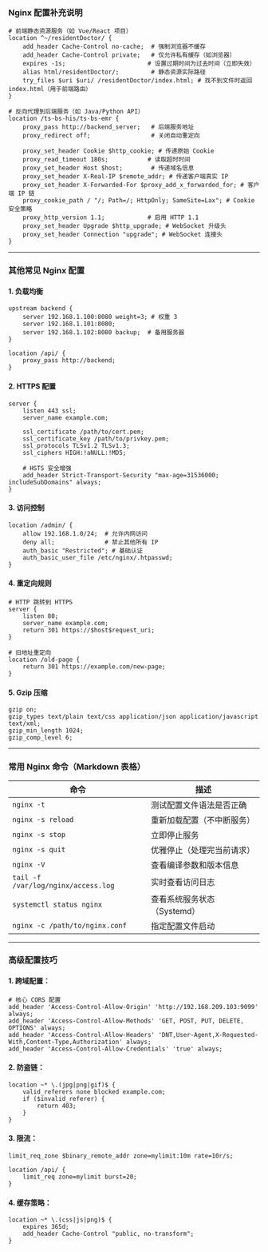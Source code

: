### Nginx 配置补充说明
```nginx
# 前端静态资源服务（如 Vue/React 项目）
location ^~/residentDoctor/ {
    add_header Cache-Control no-cache;  # 强制浏览器不缓存
    add_header Cache-Control private;   # 仅允许私有缓存（如浏览器）
    expires -1s;                       # 设置过期时间为过去时间（立即失效）
    alias html/residentDoctor/;         # 静态资源实际路径
    try_files $uri $uri/ /residentDoctor/index.html; # 找不到文件时返回 index.html（用于前端路由）
}

# 反向代理到后端服务（如 Java/Python API）
location /ts-bs-his/ts-bs-emr {
    proxy_pass http://backend_server;   # 后端服务地址
    proxy_redirect off;                 # 关闭自动重定向
    
    proxy_set_header Cookie $http_cookie; # 传递原始 Cookie
    proxy_read_timeout 180s;           # 读取超时时间
    proxy_set_header Host $host;        # 传递域名信息
    proxy_set_header X-Real-IP $remote_addr; # 传递客户端真实 IP
    proxy_set_header X-Forwarded-For $proxy_add_x_forwarded_for; # 客户端 IP 链
    proxy_cookie_path / "/; Path=/; HttpOnly; SameSite=Lax"; # Cookie 安全策略
    proxy_http_version 1.1;            # 启用 HTTP 1.1
    proxy_set_header Upgrade $http_upgrade; # WebSocket 升级头
    proxy_set_header Connection "upgrade"; # WebSocket 连接头
}
```

---

### 其他常见 Nginx 配置

#### 1. 负载均衡
```nginx
upstream backend {
    server 192.168.1.100:8080 weight=3; # 权重 3
    server 192.168.1.101:8080;
    server 192.168.1.102:8080 backup;  # 备用服务器
}

location /api/ {
    proxy_pass http://backend;
}
```

#### 2. HTTPS 配置
```nginx
server {
    listen 443 ssl;
    server_name example.com;

    ssl_certificate /path/to/cert.pem;
    ssl_certificate_key /path/to/privkey.pem;
    ssl_protocols TLSv1.2 TLSv1.3;
    ssl_ciphers HIGH:!aNULL:!MD5;

    # HSTS 安全增强
    add_header Strict-Transport-Security "max-age=31536000; includeSubDomains" always;
}
```

#### 3. 访问控制
```nginx
location /admin/ {
    allow 192.168.1.0/24;  # 允许内网访问
    deny all;              # 禁止其他所有 IP
    auth_basic "Restricted"; # 基础认证
    auth_basic_user_file /etc/nginx/.htpasswd;
}
```

#### 4. 重定向规则
```nginx
# HTTP 跳转到 HTTPS
server {
    listen 80;
    server_name example.com;
    return 301 https://$host$request_uri;
}

# 旧地址重定向
location /old-page {
    return 301 https://example.com/new-page;
}
```

#### 5. Gzip 压缩
```nginx
gzip on;
gzip_types text/plain text/css application/json application/javascript text/xml;
gzip_min_length 1024;
gzip_comp_level 6;
```

---

### 常用 Nginx 命令（Markdown 表格）

| 命令 | 描述 |
|------|------|
| `nginx -t` | 测试配置文件语法是否正确 |
| `nginx -s reload` | 重新加载配置（不中断服务） |
| `nginx -s stop` | 立即停止服务 |
| `nginx -s quit` | 优雅停止（处理完当前请求） |
| `nginx -V` | 查看编译参数和版本信息 |
| `tail -f /var/log/nginx/access.log` | 实时查看访问日志 |
| `systemctl status nginx` | 查看系统服务状态（Systemd） |
| `nginx -c /path/to/nginx.conf` | 指定配置文件启动 |

---

### 高级配置技巧
#### 1. **跨域配置**：
```nginx
# 核心 CORS 配置
add_header 'Access-Control-Allow-Origin' 'http://192.168.209.103:9099' always;
add_header 'Access-Control-Allow-Methods' 'GET, POST, PUT, DELETE, OPTIONS' always;
add_header 'Access-Control-Allow-Headers' 'DNT,User-Agent,X-Requested-With,Content-Type,Authorization' always;
add_header 'Access-Control-Allow-Credentials' 'true' always;
```

#### 2. **防盗链**：
```nginx
location ~* \.(jpg|png|gif)$ {
    valid_referers none blocked example.com;
    if ($invalid_referer) {
        return 403;
    }
}
```

#### 3. **限流**：
```nginx
limit_req_zone $binary_remote_addr zone=mylimit:10m rate=10r/s;

location /api/ {
    limit_req zone=mylimit burst=20;
}
```

#### 4. **缓存策略**：
```nginx
location ~* \.(css|js|png)$ {
    expires 365d;
    add_header Cache-Control "public, no-transform";
}
```
